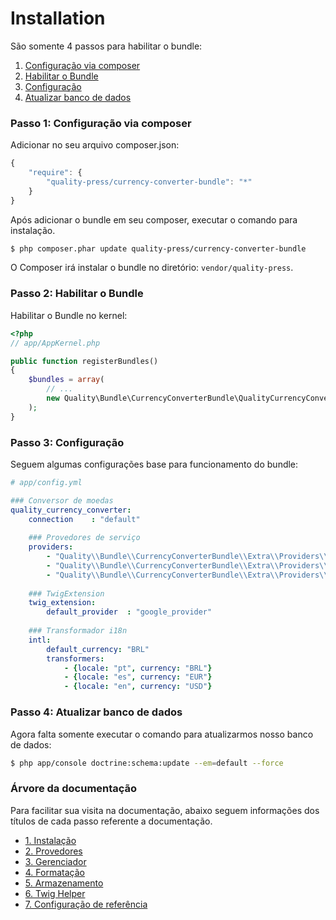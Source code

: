 Installation
============

São somente 4 passos para habilitar o bundle:

1. [Configuração via composer](#enable-in-composer)
2. [Habilitar o Bundle](#enable-bundle)
3. [Configuração](#enable-configuration)
4. [Atualizar banco de dados](#enable-database)

### <a id="enable-in-composer" name="enable-in-composer"></a>
### Passo 1: Configuração via composer

Adicionar no seu arquivo composer.json:

```js
{
    "require": {
        "quality-press/currency-converter-bundle": "*"
    }
}
```

Após adicionar o bundle em seu composer, executar o comando para instalação.

``` bash
$ php composer.phar update quality-press/currency-converter-bundle
```

O Composer irá instalar o bundle no diretório: `vendor/quality-press`.



### <a id="enable-bundle" name="enable-bundle"></a>
### Passo 2: Habilitar o Bundle

Habilitar o Bundle no kernel:

``` php
<?php
// app/AppKernel.php

public function registerBundles()
{
    $bundles = array(
        // ...
        new Quality\Bundle\CurrencyConverterBundle\QualityCurrencyConverterBundle(),
    );
}
```



### <a id="enable-configuration" name="enable-configuration"></a>
### Passo 3: Configuração

Seguem algumas configurações base para funcionamento do bundle:

``` yaml
# app/config.yml

### Conversor de moedas
quality_currency_converter:
    connection    : "default"
        
    ### Provedores de serviço
    providers:
        - "Quality\\Bundle\\CurrencyConverterBundle\\Extra\\Providers\\GoogleProvider"
        - "Quality\\Bundle\\CurrencyConverterBundle\\Extra\\Providers\\XRateProvider"
        - "Quality\\Bundle\\CurrencyConverterBundle\\Extra\\Providers\\YahooProvider"
        
    ### TwigExtension
    twig_extension:
        default_provider  : "google_provider"
        
    ### Transformador i18n
    intl:
        default_currency: "BRL"
        transformers:
            - {locale: "pt", currency: "BRL"}
            - {locale: "es", currency: "EUR"}
            - {locale: "en", currency: "USD"}
```



### <a id="enable-database" name="enable-database"></a>
### Passo 4: Atualizar banco de dados

Agora falta somente executar o comando para atualizarmos nosso banco de dados:

``` bash
$ php app/console doctrine:schema:update --em=default --force
```



### Árvore da documentação

Para facilitar sua visita na documentação, abaixo seguem informações
dos títulos de cada passo referente a documentação.

- [1. Instalação](installation.md)
- [2. Provedores](providers.md)
- [3. Gerenciador](manager.md)
- [4. Formatação](formatter.md)
- [5. Armazenamento](storage.md)
- [6. Twig Helper](helper.md)
- [7. Configuração de referência](configuration_reference.md)
